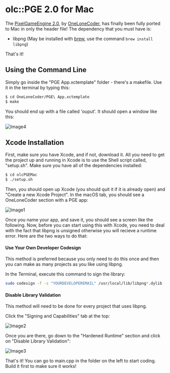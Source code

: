 # olc::PGE 2.0 for Mac

The [PixelGameEngine 2.0](https://github.com/OneLoneCoder/olcPixelGameEngine), by [OneLoneCoder](https://onelonecoder.com/), has finally been fully ported to Mac in only the header file! The dependency that you must have is:

  - libpng (May be installed with [brew](https://brew.sh/), use the command ```brew install libpng```)

That's it!

## Using the Command Line

Simply go inside the "PGE App.xctemplate" folder - there's a makefile. Use it in the terminal by typing this:

```sh
$ cd OneLoneCoder/PGE\ App.xctemplate
$ make
```

You should end up with a file called 'ouput'. It should open a window like this:

![Image4](https://i.ibb.co/hsz9SMF/Screen-Shot-2019-08-12-at-11-18-52-PM.png)

## Xcode Installation

First, make sure you have Xcode, and if not, download it. All you need to get the project up and running in Xcode is to use the Shell script called, "setup.sh". Make sure you have all of the dependencies installed:

```sh
$ cd olcPGEMac
$ ./setup.sh
```
Then, you should open up Xcode (you should quit it if it is already open) and "Create a new Xcode Project". In the macOS tab, you should see a OneLoneCoder section with a PGE app:

![Image1](https://i.imgur.com/uYUP1xW.png)

Once you name your app, and save it, you should see a screen like the following. Now, before you can start using this with Xcode, you need to deal with the fact that libpng is unsigned otherwise you will recieve a runtime error. Here are the two ways to do that:

#### Use Your Own Developer Codesign

This method is preferred because you only need to do this once and then you can make as many projects as you like using libpng.

In the Terminal, execute this command to sign the library:
```sh
sudo codesign -f -s "YOURDEVELOPEREMAIL" /usr/local/lib/libpng*.dylib
```

#### Disable Library Validation

This method will need to be done for every project that uses libpng.

Click the "Signing and Capabilities" tab at the top:

![Image2](https://i.imgur.com/PsQDDqW.jpg)

Once you are there, go down to the "Hardened Runtime" section and click on "Disable Library Validation":

![Image3](https://i.imgur.com/ku48xJZ.jpg)


That's it! You can go to main.cpp in the folder on the left to start coding. Build it first to make sure it works!
